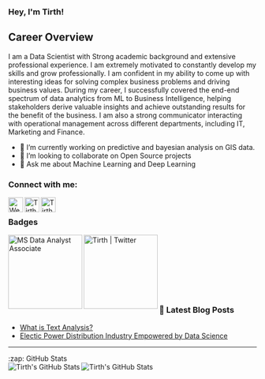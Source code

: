 ### Hey, I'm Tirth! 

<!--
**Tirth27/Tirth27** is a ✨ _special_ ✨ repository because its `README.md` (this file) appears on your GitHub profile. -->

## Career Overview

I am a Data Scientist with Strong academic background and extensive professional experience. I am extremely motivated to constantly develop my skills and grow professionally. I am confident in my ability to come up with interesting ideas for solving complex business problems and driving business values. During my career, I successfully covered the end-end spectrum of data analytics from ML to Business Intelligence, helping stakeholders derive valuable insights and achieve outstanding results for the benefit of the business. I am also a strong communicator interacting with operational management across different departments, including IT, Marketing and Finance. 

<!-- - 🔭 I’m currently working on -->
- 🌱 I’m currently working on predictive and bayesian analysis on GIS data.
- 👯 I’m looking to collaborate on Open Source projects
- 💬 Ask me about Machine Learning and Deep Learning
<!-- - 🤔 I’m looking for help with ... -->
<!-- - 😄 Pronouns: ... -->
<!-- - ⚡ Fun fact: ... -->

### Connect with me:

[<img align="left" alt="Website" width="30px" src="https://img.icons8.com/fluent/48/000000/globe.png" />][website]
[<img align="left" alt="Tirth | Twitter" width="30px" src="https://img.icons8.com/fluent/48/000000/twitter.png" />][twitter]
[<img align="left" alt="Tirth | LinkedIn" width="30px" src="https://img.icons8.com/fluent/48/000000/linkedin.png" />][linkedin]

<br />

### Badges

[<img align="left" alt="MS Data Analyst Associate" width="150px" src="https://user-images.githubusercontent.com/39476447/126852246-84d42153-0a45-41ca-99e8-58098f0f4450.png" />][MS Data Analyst]

[<img align="left" alt="Tirth | Twitter" width="150px" src="https://api.accredible.com/v1/frontend/credential_website_embed_image/badge/36051427" />][Fundamentals of the Databricks Lakehouse Platform] 

<br /><br /><br /><br /><br /><br /><br />  

### 📕 Latest Blog Posts
<!-- BLOG-POST-LIST:START -->
- [What is Text Analysis?](https://tirth27.medium.com/what-is-text-analysis-46ff87f68d08?source=rss-c44bbf3d95df------2)
- [Electic Power Distribution Industry Empowered by Data Science](https://medium.com/trends-in-data-science/electic-power-distribution-industry-empowered-by-data-science-f94926b870ea?source=rss-c44bbf3d95df------2)
<!-- BLOG-POST-LIST:END -->

---

<!--<details>-->
  <summary>:zap: GitHub Stats</summary>
  
  
  <img align="left" alt="Tirth's GitHub Stats" src="https://github-readme-stats.tirth27.vercel.app/api?hide_border=true&username=Tirth27&show_icons=true&count_private=true&theme=buefy" />
  
  <img align="left" alt="Tirth's GitHub Stats" src="https://github-readme-stats.tirth27.vercel.app/api/top-langs/?username=Tirth27" />
<!--</details>-->

[website]: https://tirth27.github.io/
[twitter]: https://twitter.com/Tirth_P27
[linkedin]: https://www.linkedin.com/in/tirth27/
[MS Data Analyst]: https://www.credly.com/badges/79233353-79c1-4607-ae54-a0a6568c9f36/public_url
[Fundamentals of the Databricks Lakehouse Platform]: https://credentials.databricks.com/82416f39-90ad-4f1a-b397-2a8d54f86a34
